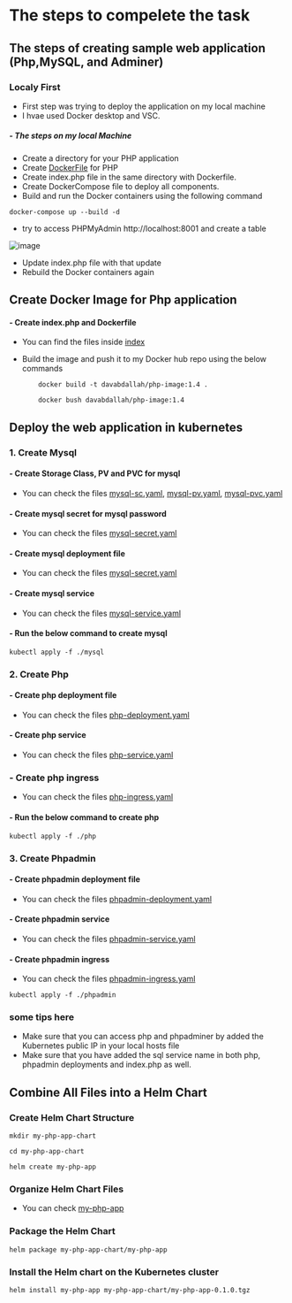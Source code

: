 # The steps to compelete the task

## The steps of creating sample web application (Php,MySQL, and Adminer)
### Localy First
- First step was trying to deploy the application on my local machine
- I hvae used Docker desktop and VSC.

##### - The steps on my local Machine

- Create a directory for your PHP application
- Create [DockerFile]() for PHP
- Create index.php file in the same directory with Dockerfile.
- Create DockerCompose file to deploy all components.
- Build and run the Docker containers using the following command
  
```console
docker-compose up --build -d
```
- try to access PHPMyAdmin http://localhost:8001 and create a table

![image](https://github.com/davabdallah/Robusta-Kubernetes/assets/71341750/446f6ca7-63e4-43db-910c-c637bf9c020b)

- Update index.php file with that update
- Rebuild the Docker containers again



## Create Docker Image for Php application 
   #### - Create index.php and Dockerfile 
- You can find the files inside [index](https://github.com/davabdallah/Robusta-Kubernetes/tree/master/index)
  
- Build the image and push it to my Docker hub repo using the below commands
  
  ```console
      docker build -t davabdallah/php-image:1.4 .
  ```
  
  ```console
      docker bush davabdallah/php-image:1.4
  ```

## Deploy the web application in kubernetes
   ### 1. Create Mysql
   
#### - Create Storage Class, PV and PVC for mysql
-  You can check the files [mysql-sc.yaml](https://github.com/davabdallah/Robusta-Kubernetes/blob/master/mysql/01.%20mysql-sc.yaml), [mysql-pv.yaml](https://github.com/davabdallah/Robusta-Kubernetes/blob/master/mysql/02.%20mysql-pv.yaml), [mysql-pvc.yaml](https://github.com/davabdallah/Robusta-Kubernetes/blob/master/mysql/03.mysql-pvc.yaml)

#### - Create mysql secret for mysql password
-  You can check the files [mysql-secret.yaml](https://github.com/davabdallah/Robusta-Kubernetes/blob/master/mysql/04.%20mysql-secret.yaml)

#### - Create mysql deployment file
-  You can check the files [mysql-secret.yaml](https://github.com/davabdallah/Robusta-Kubernetes/blob/master/mysql/05.%20mysql-deplyment.yaml)

#### - Create mysql service
-  You can check the files [mysql-service.yaml](https://github.com/davabdallah/Robusta-Kubernetes/blob/master/mysql/06.%20mysql-service.yaml)

#### - Run the below command to create mysql

```console
kubectl apply -f ./mysql
```

### 2. Create Php
#### - Create php deployment file
-  You can check the files [php-deployment.yaml](https://github.com/davabdallah/Robusta-Kubernetes/blob/master/php/01.%20php-deployment.yaml)

#### - Create php service
-  You can check the files [php-service.yaml](https://github.com/davabdallah/Robusta-Kubernetes/tree/master/php)

### - Create php ingress
-  You can check the files [php-ingress.yaml](https://github.com/davabdallah/Robusta-Kubernetes/blob/master/php/02.%20php-ingress.yaml)

#### - Run the below command to create php

```console
kubectl apply -f ./php
```

### 3. Create Phpadmin
#### - Create phpadmin deployment file
-  You can check the files [phpadmin-deployment.yaml](https://github.com/davabdallah/Robusta-Kubernetes/blob/master/phpadmin/01.%20phpadmin-deployment.yaml)

#### - Create phpadmin service
-  You can check the files [phpadmin-service.yaml](https://github.com/davabdallah/Robusta-Kubernetes/blob/master/phpadmin/03.%20phpadmin-service.yaml)

#### - Create phpadmin ingress
-  You can check the files [phpadmin-ingress.yaml](https://github.com/davabdallah/Robusta-Kubernetes/blob/master/phpadmin/02.%20phpadmin-ingress.yaml)

```console
kubectl apply -f ./phpadmin
```

### some tips here
- Make sure that you can access php and phpadminer by added the Kubernetes public IP in your local hosts file
- Make sure that you have added the sql service name in both php, phpadmin deployments and index.php as well.


## Combine All Files into a Helm Chart

### Create Helm Chart Structure

```console
mkdir my-php-app-chart
```

```console
cd my-php-app-chart
```

```console
helm create my-php-app
```

### Organize Helm Chart Files
- You can check [my-php-app](https://github.com/davabdallah/Robusta-Kubernetes/tree/master/my-php-app)

### Package the Helm Chart

```console
helm package my-php-app-chart/my-php-app
```

### Install the Helm chart on the Kubernetes cluster

```console
helm install my-php-app my-php-app-chart/my-php-app-0.1.0.tgz
```
 

    
